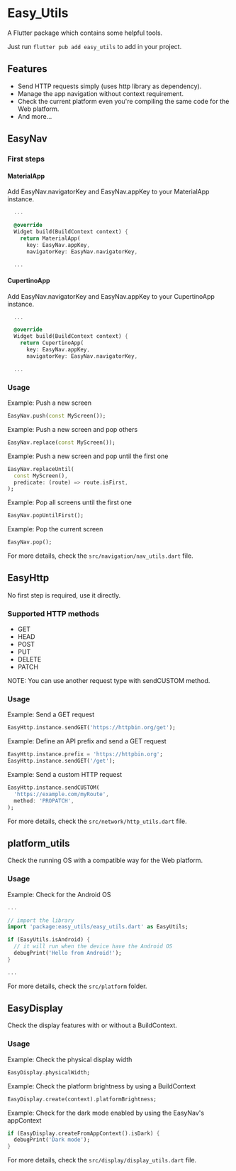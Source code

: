 # Easy_Utils
A Flutter package which contains some helpful tools.

Just run `flutter pub add easy_utils` to add in your project.

## Features
- Send HTTP requests simply (uses http library as dependency).
- Manage the app navigation without context requirement.
- Check the current platform even you're compiling the same code for the Web platform.
- And more...

## EasyNav

### First steps

#### MaterialApp

Add EasyNav.navigatorKey and EasyNav.appKey to your MaterialApp instance.

```dart
  ...

  @override
  Widget build(BuildContext context) {
    return MaterialApp(
      key: EasyNav.appKey,
      navigatorKey: EasyNav.navigatorKey,

  ...
```

#### CupertinoApp

Add EasyNav.navigatorKey and EasyNav.appKey to your CupertinoApp instance.

```dart
  ...

  @override
  Widget build(BuildContext context) {
    return CupertinoApp(
      key: EasyNav.appKey,
      navigatorKey: EasyNav.navigatorKey,

  ...
```

### Usage

Example: Push a new screen

```dart
EasyNav.push(const MyScreen());
```

Example: Push a new screen and pop others

```dart
EasyNav.replace(const MyScreen());
```

Example: Push a new screen and pop until the first one

```dart
EasyNav.replaceUntil(
  const MyScreen(),
  predicate: (route) => route.isFirst,
);
```

Example: Pop all screens until the first one

```dart
EasyNav.popUntilFirst();
```

Example: Pop the current screen

```dart
EasyNav.pop();
```

For more details, check the `src/navigation/nav_utils.dart` file.

## EasyHttp

No first step is required, use it directly.

### Supported HTTP methods

- GET
- HEAD
- POST
- PUT
- DELETE
- PATCH

NOTE: You can use another request type with sendCUSTOM method.

### Usage

Example: Send a GET request

```dart
EasyHttp.instance.sendGET('https://httpbin.org/get');
```

Example: Define an API prefix and send a GET request

```dart
EasyHttp.instance.prefix = 'https://httpbin.org';
EasyHttp.instance.sendGET('/get');
```

Example: Send a custom HTTP request

```dart
EasyHttp.instance.sendCUSTOM(
  'https://example.com/myRoute',
  method: 'PROPATCH',
);
```

For more details, check the `src/network/http_utils.dart` file.

## platform_utils

Check the running OS with a compatible way for the Web platform.

### Usage

Example: Check for the Android OS

```dart
...

// import the library
import 'package:easy_utils/easy_utils.dart' as EasyUtils;

if (EasyUtils.isAndroid) {
  // it will run when the device have the Android OS
  debugPrint('Hello from Android!');
}

...
```

For more details, check the `src/platform` folder.

## EasyDisplay

Check the display features with or without a BuildContext.

### Usage

Example: Check the physical display width

```dart
EasyDisplay.physicalWidth;
```

Example: Check the platform brightness by using a BuildContext

```dart
EasyDisplay.create(context).platformBrightness;
```

Example: Check for the dark mode enabled by using the EasyNav's appContext

```dart
if (EasyDisplay.createFromAppContext().isDark) {
  debugPrint('Dark mode');
}
```

For more details, check the `src/display/display_utils.dart` file.
